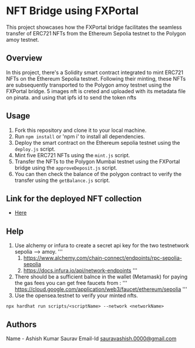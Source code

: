 # NFT Bridge using FXPortal

This project showcases how the FXPortal bridge facilitates the seamless transfer of ERC721 NFTs from the Ethereum Sepolia testnet to the Polygon amoy testnet.

## Overview

In this project, there's a Solidity smart contract integrated to mint ERC721 NFTs on the Ethereum Sepolia testnet. Following their minting, these NFTs are subsequently transported to the Polygon amoy testnet using the FXPortal bridge. 5 images nft is creted and uploaded with its metadata file on pinata. and using that ipfs id to send the token nfts

## Usage

1. Fork this repository and clone it to your local machine.
2. Run `npm install` or 'npm i' to install all dependencies.
3. Deploy the smart contract on the Ethereum sepolia testnet using the `deploy.js` script.
4. Mint five ERC721 NFTs using the `mint.js` script.
5. Transfer the NFTs to the Polygon Mumbai testnet using the FXPortal bridge using the `approveDeposit.js` script.
6. You can then check the balance of the polygon contract to verify the transfer using the `getBalance.js` script.

## Link for the deployed NFT collection 
- [Here](https://testnets.opensea.io/collection/mynft-3883)
  
## Help

1. Use alchemy or infura to create a secret api key for the two testnetwork sepolia --> amoy.
   '''
   1. https://www.alchemy.com/chain-connect/endpoints/rpc-sepolia-sepolia
   2. https://docs.infura.io/api/network-endpoints
   '''
2. There should be a sufficient balnce in the wallet (Metamask) for paying the gas fees you can get free faucets from :
   '''
   https://cloud.google.com/application/web3/faucet/ethereum/sepolia
   '''
 3. Use the opensea.testnet to verify your minted nfts.  
   


```shell
npx hardhat run scripts/<scriptName> --network <networkName>
```
## Authors
Name - Ashish Kumar Saurav
Email-Id sauravashish.0000@gmail.com


